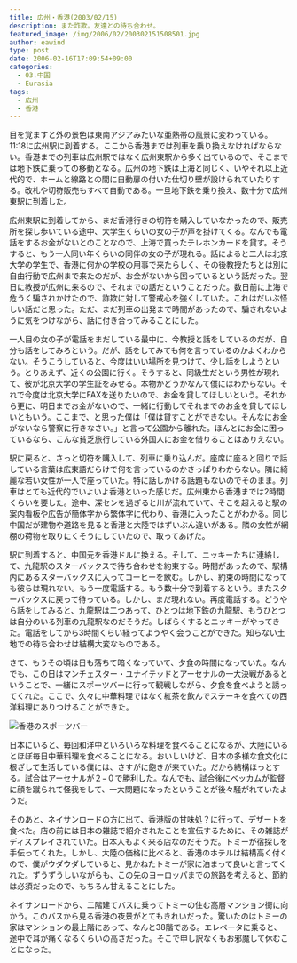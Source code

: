 ```yaml
---
title: 広州・香港(2003/02/15)
description: また詐欺。友達との待ち合わせ。
featured_image: /img/2006/02/200302151508501.jpg
author: eawind
type: post
date: 2006-02-16T17:09:54+09:00
categories:
  - 03.中国
  - Eurasia
tags:
  - 広州
  - 香港
---
```

目を覚ますと外の景色は東南アジアみたいな亜熱帯の風景に変わっている。11:18に広州駅に到着する。ここから香港までは列車を乗り換えなければならない。香港までの列車は広州駅ではなく広州東駅から多く出ているので、そこまでは地下鉄に乗っての移動となる。広州の地下鉄は上海と同じく、いやそれ以上近代的で、ホームと線路との間に自動扉の付いた仕切り壁が設けられていたりする。改札や切符販売もすべて自動である。一旦地下鉄を乗り換え、数十分で広州東駅に到着した。

広州東駅に到着してから、まだ香港行きの切符を購入していなかったので、販売所を探し歩いている途中、大学生くらいの女の子が声を掛けてくる。なんでも電話をするお金がないとのことなので、上海で買ったテレホンカードを貸す。そうすると、もう一人同い年くらいの同伴の女の子が現れる。話によると二人は北京大学の学生で、香港に何かの学校の用事で来たらしく、その後教授たちとは別に自由行動で広州まで来たのだが、お金がないから困っているという話だった。翌日に教授が広州に来るので、それまでの話だということだった。数日前に上海で危うく騙されかけたので、詐欺に対して警戒心を強くしていた。これはだいぶ怪しい話だと思った。ただ、まだ列車の出発まで時間があったので、騙されないように気をつけながら、話に付き合ってみることにした。

一人目の女の子が電話をまだしている最中に、今教授と話をしているのだが、自分も話をしてみろという。だが、話をしてみても何を言っているのかよくわからない。そうこうしていると、今度はいい場所を見つけて、少し話をしようという。とりあえず、近くの公園に行く。そうすると、同級生だという男性が現れて、彼が北京大学の学生証をみせる。本物かどうかなんて僕にはわからない。それで今度は北京大学にFAXを送りたいので、お金を貸してほしいという。それから更に、明日までお金がないので、一緒に行動してそれまでのお金を貸してほしいともいう。ここまで、と思った僕は「僕は貸すことができない。そんなにお金がないなら警察に行きなさい。」と言って公園から離れた。ほんとにお金に困っているなら、こんな貧乏旅行している外国人にお金を借りることはありえない。

駅に戻ると、さっと切符を購入して、列車に乗り込んだ。座席に座ると回りで話している言葉は広東語だらけで何を言っているのかさっぱりわからない。隣に綺麗な若い女性が一人で座っていた。特に話しかける話題もないのでそのまま。列車はとても近代的でいよいよ香港といった感じだ。広州東から香港までは2時間くらいを要した。途中、深センを過ぎると川が流れていて、そこを超えると駅の案内看板や広告が簡体字から繁体字に代わり、香港に入ったことがわかる。同じ中国だが建物や道路を見ると香港と大陸ではずいぶん違いがある。隣の女性が網棚の荷物を取りにくそうにしていたので、取ってあげた。

駅に到着すると、中国元を香港ドルに換える。そして、ニッキーたちに連絡して、九龍駅のスターバックスで待ち合わせを約束する。時間があったので、駅構内にあるスターバックスに入ってコーヒーを飲む。しかし、約束の時間になっても彼らは現れない。もう一度電話する。もう数十分で到着するという。またスターバックスに戻って待っている。しかし、まだ現れない。再度電話する。どうやら話をしてみると、九龍駅は二つあって、ひとつは地下鉄の九龍駅、もうひとつは自分のいる列車の九龍駅なのだそうだ。しばらくするとニッキーがやってきた。電話をしてから3時間くらい経ってようやく会うことができた。知らない土地での待ち合わせは結構大変なものである。

さて、もうその頃は日も落ちて暗くなっていて、夕食の時間になっていた。なんでも、この日はマンチェスター・ユナイテッドとアーセナルの一大決戦があるということで、一緒にスポーツバーに行って観戦しながら、夕食を食べようと誘ってくれた。ここで、久々に中華料理ではなく紅茶を飲んでステーキを食べての西洋料理にありつけることができた。

![香港のスポーツバー](/img/2006/02/200302151508501.jpg)

日本にいると、毎回和洋中といろいろな料理を食べることになるが、大陸にいるとほぼ毎日中華料理を食べることになる。おいしいけど、日本の多様な食文化に根ざして生活している僕には、さすがに飽きが来ていた。だから結構ほっとする。試合はアーセナルが２−０で勝利した。なんでも、試合後にベッカムが監督に顔を蹴られて怪我をして、一大問題になったということが後々騒がれていたようだ。

そのあと、ネイサンロードの方に出て、香港版の甘味処？に行って、デザートを食べた。店の前には日本の雑誌で紹介されたことを宣伝するために、その雑誌がディスプレイされていた。日本人もよく来る店なのだそうだ。トミーが宿探しを手伝ってくれた。しかし、大陸の価格に比べると、香港のホテルは結構高く付くので、僕がウダウダしていると、見かねたトミーが家に泊まって良いと言ってくれた。ずうずうしいながらも、この先のヨーロッパまでの旅路を考えると、節約は必須だったので、もちろん甘えることにした。

ネイサンロードから、二階建てバスに乗ってトミーの住む高層マンション街に向かう。このバスから見る香港の夜景がとてもきれいだった。驚いたのはトミーの家はマンションの最上階にあって、なんと38階である。エレベータに乗ると、途中で耳が痛くなるくらいの高さだった。そこで申し訳なくもお邪魔して休むことになった。
